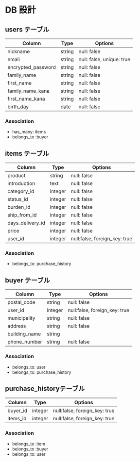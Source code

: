 # DB 設計

## users テーブル

| Column             | Type                | Options                   |
|--------------------|---------------------|---------------------------|
| nickname           | string              | null: false               |
| email              | string              | null: false, unique: true |
| encrypted_password | string              | null: false               |
| family_name        | string              | null: false               |
| first_name         | string              | null: false               |
| family_name_kana   | string              | null: false               |
| first_name_kana    | string              | null: false               |
| birth_day          | date                | null: false               |

### Association
- has_many: items
- belongs_to :buyer



## items テーブル

| Column             | Type                | Options                       |
|--------------------|---------------------|-------------------------------|
| product            | string              | null: false                   |
| introduction       | text                | null: false                   |
| category_id        | integer             | null: false                   |
| status_id          | integer             | null: false                   |
| burden_id          | integer             | null: false                   |
| ship_from_id       | integer             | null: false                   |
| days_delivery_id   | integer             | null: false                   |
| price              | integer             | null: false                   |
| user_id            | integer             | null:false, foreign_key: true |

### Association
- belongs_to: purchase_history

##  buyer テーブル

| Column             | Type                | Options                       |
|--------------------|---------------------|-------------------------------|
| postal_code        | string              | null: false                   |
| user_id            | integer             | null:false, foreign_key: true |
| municipality       | string              | null: false                   |
| address            | string              | null: false                   |
| building_name      | string              |                               |
| phone_number       | string              | null: false                   |

### Association
- belongs_to: user
- belongs_to: purchase_history

##   purchase_historyテーブル

| Column             | Type                | Options                       |
|--------------------|---------------------|-------------------------------|
| buyer_id           | integer             | null:false, foreign_key: true |
| items_id           | integer             | null:false, foreign_key: true |


### Association
- belongs_to :item
- belongs_to :buyer
- belongs_to: user
